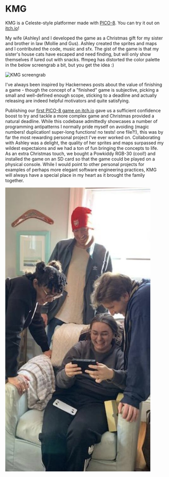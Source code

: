# KMG
KMG is a Celeste-style platformer made with [PICO-8](https://www.lexaloffle.com/pico-8.php).
You can try it out on [itch.io](https://chunkilu.itch.io/kmg)!

My wife (Ashley) and I developed the game as a Christmas gift for my sister and brother
in law (Mollie and Gus). Ashley created the sprites and maps and I contributed the code, music
and sfx. The gist of the game is that my sister's house cats have escaped and need
finding, but will only show themselves if lured out with snacks. ffmpeg has
distorted the color palette in the below screengrab a bit, but you get the idea
:)

![KMG screengrab](./KMG.gif)

I've always been inspired by Hackernews posts about the value of finishing
a game - though the concept of a "finished" game is subjective, picking a small
and well-defined enough scope, sticking to a deadline and actually releasing are indeed helpful motivators and quite satisfying.

Publishing our [first PICO-8 game on
itch.io](https://chunkilu.itch.io/frite-lite) gave us a sufficient confidence
boost to try and tackle a more complex game and Christmas provided a natural
deadline. While this codebase admittedly showcases a number of programming
antipatterns I normally pride myself on avoiding (magic numbers! duplication! super-long
functions! no tests! one file?!), this was by far the most rewarding personal project I've ever
worked on. Collaborating with Ashley was a delight, the quality of her sprites and maps surpassed my wildest expectaions and we had a ton of fun bringing the concepts to life.
As an extra Christmas touch, we bought a Powkiddy RGB-30 (cool!) and installed the
game on an SD card so that the game could be played on a physical console.
While I would point to other personal projects for examples of perhaps more
elegant software engineering practices, KMG will always have a special place in
my heart as it brought the family together.

![family testing KMG on xmas morning](./xmas.jpeg)

